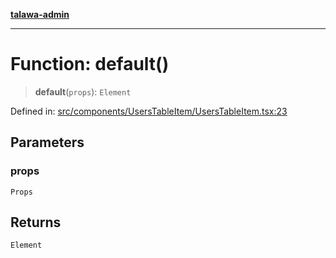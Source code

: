 [**talawa-admin**](../../../../README.md)

***

# Function: default()

> **default**(`props`): `Element`

Defined in: [src/components/UsersTableItem/UsersTableItem.tsx:23](https://github.com/MayankJha014/talawa-admin/blob/0dd35cc200a4ed7562fa81ab87ec9b2a6facd18b/src/components/UsersTableItem/UsersTableItem.tsx#L23)

## Parameters

### props

`Props`

## Returns

`Element`
